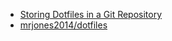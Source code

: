 - [Storing Dotfiles in a Git Repository](https://mjones44.medium.com/storing-dotfiles-in-a-git-repository-53f765c0005d)
- [mrjones2014/dotfiles](https://github.com/mrjones2014/dotfiles)

